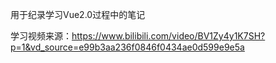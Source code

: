 
用于纪录学习Vue2.0过程中的笔记

学习视频来源：https://www.bilibili.com/video/BV1Zy4y1K7SH?p=1&vd_source=e99b3aa236f0846f0434ae0d599e9e5a
